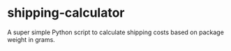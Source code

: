 # shipping-calculator
A super simple Python script to calculate shipping costs based on package weight in grams.
